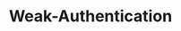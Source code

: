 ---
layout: tag-list
type: tag
title: Weak-Authentication
slug: Weak-Authentication
category: HTB
sidebar: false
description: >
   Autenticacion debil.
---
